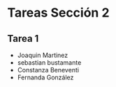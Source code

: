 # Tareas Sección 2

## Tarea 1
* Joaquin Martinez 
* sebastian bustamante
* Constanza Beneventi
* Fernanda González
